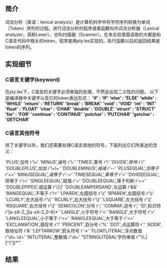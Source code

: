 ## 简介

词法分析（英语：lexical analysis）是计算机科学中将字符序列转换为单词（Token）序列的过程。进行词法分析的程序或者函数叫作词法分析器（Lexical analyzer，简称Lexer），也叫扫描器（Scanner）。在本实验里面读取的大都是和C语言代码中相关的token，程序是用ply.lex实现的。执行函数以后的返回结果是token的序列。

## 实现细节

### C语言关键字(keyword)

在ply.lex下，C语言的关键字必须单独的处理，不然会出现二义性的问题。
以下是编译器中关键字以及它的token表达形式：
__'if' : 'IF'__
__'else' : 'ELSE'__
__'while' : 'WHILE'__
__'return' : 'RETURN'__
__'break' : 'BREAK'__
__'void'  : 'VOID'__
__'int'   : 'INT'__
__'float' : 'FLOAT'__
__'char'  : 'CHAR'__
__'double' : 'DOUBLE'__
__'struct' : 'STRUCT'__
__'for' : 'FOR'__
__'continue' : 'CONTINUE'__
__'putchar' : 'PUTCHAR'__
__'getchar' : 'GETCHAR'__

### C语言其他符号

除了关键字以外，我们还需要处理C语言其他的符号，下面列出它们所表达的含义：

'PLUS',加号 r'\\+'
'MINUS',减号 r'\\-'
'TIMES',乘号 r'\\*'
'DIVIDE',除号 r'/'
'DOUBLEPLUS',加加 r'\\+\\+'
'DOUBLEMINUS',减减 r'--'
'PLUSEQUAL',加等于 r'\+='
'MINUSEQUAL',减等于 r'-='
'TIMESEQUAL',乘等于 r'*='
'DIVIDEEQUAL',除等于 r'/='
'SINGLEEQUAL',赋值 r'='
'DOUBLEEQUAL',等于判断 r'=='
'DOUBLEPIPES',或运算 r'\\|\\|'
'DOUBLEAMPERSAND',与运算 r'&&'
'BANGEQUAL',不等于 r'!='
'LPAREN',左圆括号 r'\\('
'RPAREN',右圆括号 r'\\)'
'LCURLY',左大括号 r'\\{'
'RCURLY',右大括号 r'\\}'
'LSQUARE',左方括号 r'\\['
'RSQUARE',右方括号 r'\\]'
'SEMICOLON',分号 r';' 
'COMMA',逗号 r','
'ID',标识符 r'[a-zA-Z_][a-zA-Z_0-9]\*'
'LANGLE',小于符号 r'<'
'RANGLE',大于符号 r'>'
'LANGLEEQUAL',小于等于 r'<='
'RANGLEEQUAL',大于等于 r'>='
'EXCLAMATION',感叹号 r'!'
'PERCENT',百分号 r'%'
'DOT',点运算符 r'\.'
'ADDR',取地址符 r'&'
'LEFTARROW',箭头符号 r'\->'
'FLOATLITERAL',浮点数值 r'\d+\.\d+'
'INTLITERAL',整数值 r'\d+'
"STRINGLITERAL‘字符串值 r'\"(\\.|[^\\"])*\"'

## 结果